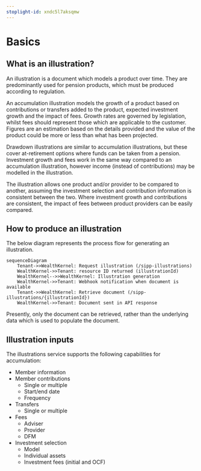 ```yaml
---
stoplight-id: xndc5l7aksqmw
---
```


# Basics

## What is an illustration?

An illustration is a document which models a product over time. They are predominantly used for pension products, which must be produced according to regulation. 

An accumulation illustration models the growth of a product based on contributions or transfers added to the product, expected investment growth and the impact of fees. Growth rates are governed by legislation, whilst fees should represent those which are applicable to the customer. Figures are an estimation based on the details provided and the value of the product could be more or less than what has been projected.

Drawdown illustrations are similar to accumulation illustrations, but these cover at-retirement options where funds can be taken from a pension. Investment growth and fees work in the same way compared to an accumulation illustration, however income (instead of contributions) may be modelled in the illustration. 

The illustration allows one product and/or provider to be compared to another, assuming the investment selection and contribution information is consistent between the two. Where investment growth and contributions are consistent, the impact of fees between product providers can be easily compared.

## How to produce an illustration

The below diagram represents the process flow for generating an illustration.

```mermaid
sequenceDiagram
    Tenant->>WealthKernel: Request illustration (/sipp-illustrations)
    WealthKernel->>Tenant: resource ID returned (illustrationId)
    WealthKernel-->>WealthKernel: Illustration generation
    WealthKernel->>Tenant: Webhook notification when document is available
    Tenant->>WealthKernel: Retrieve document (/sipp-illustrations/{illustrationId})
    WealthKernel->>Tenant: Document sent in API response
```

Presently, only the document can be retrieved, rather than the underlying data which is used to populate the document. 

## Illustration inputs

The illustrations service supports the following capabilities for accumulation:
- Member information
- Member contributions
  - Single or multiple
  - Start/end date
  - Frequency
- Transfers
  - Single or multiple
- Fees
  - Adviser
  - Provider
  - DFM
- Investment selection
  - Model
  - Individual assets
  - Investment fees (initial and OCF)
